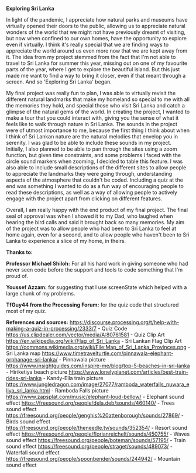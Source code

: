 **Exploring Sri Lanka**

In light of the pandemic, I appreciate how natural parks and museums have virtually opened their doors to the public, allowing us to appreciate natural wonders of the world that we might not have previously dreamt of visiting, but now when confined to our own homes, have the opportunity to explore even if virtually. I think it's really special that we are finding ways to appreciate the world around us even more now that we are kept away from it. The idea from my project stemmed from the fact that I'm not able to travel to Sri Lanka for summer this year, missing out on one of my favourite parts of the year, where I get to explore the beautiful island. But this just made me want to find a way to bring it closer, even if that meant through a screen. And so 'Exploring Sri Lanka' began.

My final project was really fun to plan, I was able to virtually revisit the different natural landmarks that make my homeland so special to me with all the memories they hold, and special those who visit Sri Lanka and catch a glimpse of the natural gems of the world. In creating the project, I wanted to make a tour that you could interact with, giving you the sense of what it feels like to walk through nature in Sri Lanka. The sounds in the project were of utmost importance to me, because the first thing I think about when I think of Sri Lankan nature are the natural melodies that envelop you in serenity. I was glad to be able to include these sounds in my project. Initially, I also planned to be able to pan through the sites using a zoom function, but given time constraints, and some problems I faced with the circle sound markers when zooming, I decided to table this feature. I was also able to include small descriptions of the different sites to allow people to appreciate the landmarks they were going through, understanding aspects of the atmosphere that couldn't be coded. Including a quiz at the end was something I wanted to do as a fun way of encouraging people to read these descriptions, as well as a way of allowing people to actively engage with the project apart from clicking on different features. 

Overall, I am really happy with the end product of my final project. The final seal of approval was when I showed it to my Dad, who laughed when hearing the bird calls and said it brought back so many memories. My aim of the project was to allow people who had been to Sri Lanka to feel at home again, even for a second, and to allow people who haven't been to Sri Lanka to experience a slice of my home, in theirs. 

**Thanks to:**

**Professor Michael Shiloh:** For all his hard work in giving someone who had never seen code before the support and tools to code something that I'm proud of.

**Youssef Azzam:** for suggesting that I use screenState which helped with a large chunk of my problems.

**TfGuy44 from the Processing Forum:** for the quiz code that structured most of my quiz.

**References and sources:**
https://discourse.processing.org/t/help-with-making-a-quiz-in-processing/2333/7 - Quiz Code
https://us.clipdealer.com/vector/media/A:80761581 - Quiz Clip Art
https://en.wikipedia.org/wiki/Flag_of_Sri_Lanka - Sri Lankan Flag Clip Art
https://commons.wikimedia.org/wiki/File:Map_of_Sri_Lanka_Provinces.png - Sri Lanka map
https://www.timetravelturtle.com/pinnawala-elephant-orphanage-sri-lanka/ - Pinnawala picture
https://www.insightguides.com/inspire-me/blog/top-5-beaches-in-sri-lanka - Hiriketiya beach picture
https://www.lonelyplanet.com/articles/best-train-rides-sri-lanka - Kandy-Ella train picture
https://www.jungledragon.com/image/27077/ramboda_waterfalls_nuwara_eliya_sri_lanka.html - Ramboda Falls picture
https://www.zapsplat.com/music/elephant-loud-bellow/ - Elephant sound effect
https://freesound.org/people/dela.deb/sounds/460140/ - Trees sound effect
https://freesound.org/people/genghis%20attenborough/sounds/27869/ - Birds sound effect
https://freesound.org/people/theneedle.tv/sounds/352354/ - Resort sound effect
https://freesound.org/people/florianreichelt/sounds/450755/ - Waves sound effect
https://freesound.org/people/boteman/sounds/57195/ - Train sound effect
https://freesound.org/people/straget/sounds/489073/ - Waterfall sound effect
https://freesound.org/people/spoonbender/sounds/244942/ - Mountain sound effect



